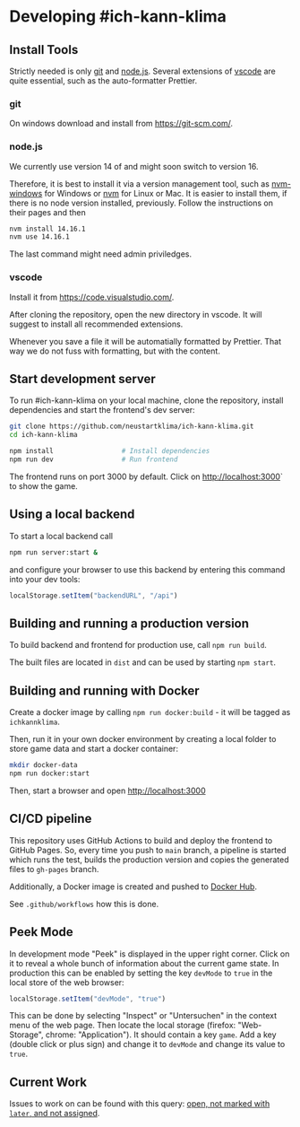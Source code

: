 # Developing #ich-kann-klima

## Install Tools

Strictly needed is only [git](https://git-scm.com/) and
[node.js](https://nodejs.org/en/). Several extensions of
[vscode](https://code.visualstudio.com/) are quite essential,
such as the auto-formatter Prettier.

### git

On windows download and install from <https://git-scm.com/>.

### node.js

We currently use version 14 of and might soon switch to version 16.

Therefore, it is best to install it via a version management tool,
such as [nvm-windows](https://github.com/coreybutler/nvm-windows) for
Windows or [nvm](https://github.com/nvm-sh/nvm) for Linux or Mac.
It is easier to install them, if there is no node version installed,
previously. Follow the instructions on their pages and then

```bash
nvm install 14.16.1
nvm use 14.16.1
```

The last command might need admin priviledges.

### vscode

Install it from <https://code.visualstudio.com/>.

After cloning the repository, open the new directory in vscode. It will
suggest to install all recommended extensions.

Whenever you save a file it will be automatially formatted by Prettier.
That way we do not fuss with formatting, but with the content.

## Start development server

To run #ich-kann-klima on your local machine, clone the repository,
install dependencies and start the frontend's dev server:

```bash
git clone https://github.com/neustartklima/ich-kann-klima.git
cd ich-kann-klima

npm install                 # Install dependencies
npm run dev                 # Run frontend
```

The frontend runs on port 3000 by default.
Click on <http://localhost:3000>` to show the game.

## Using a local backend

To start a local backend call

```zsh
npm run server:start &
```

and configure your browser to use this backend by entering this command into your dev tools:

```javascript
localStorage.setItem("backendURL", "/api")
```

## Building and running a production version

To build backend and frontend for production use, call `npm run build`.

The built files are located in `dist` and can be used by starting `npm start`.

## Building and running with Docker

Create a docker image by calling `npm run docker:build` - it will be tagged as `ichkannklima`.

Then, run it in your own docker environment by creating a local folder to store game data and start a docker container:

```zsh
mkdir docker-data
npm run docker:start
```

Then, start a browser and open [http://localhost:3000](http://localhost:3000)

## CI/CD pipeline

This repository uses GitHub Actions to build and deploy the frontend to GitHub Pages. So, every time you push to `main` branch,
a pipeline is started which runs the test, builds the production version and copies the generated files to `gh-pages` branch.

Additionally, a Docker image is created and pushed to [Docker Hub](https://hub.docker.com/repository/docker/neustartklima/ich-kann-klima).

See `.github/workflows` how this is done.

## Peek Mode

In development mode "Peek" is displayed in the upper right corner. Click on it to reveal
a whole bunch of information about the current game state.
In production this can be enabled by setting the key `devMode` to `true` in
the local store of the web browser:

```javascript
localStorage.setItem("devMode", "true")
```

This can be done by selecting "Inspect" or "Untersuchen" in the context menu of the web page.
Then locate the local storage (firefox: "Web-Storage", chrome: "Application").
It should contain a key `game`.
Add a key (double click or plus sign) and change it to `devMode` and change its value to `true`.

## Current Work

Issues to work on can be found with this query:
[open, not marked with `later`, and not assigned](https://github.com/neustartklima/ich-kann-klima/issues?q=is%3Aissue+is%3Aopen+-label%3Alater+no%3Aassignee+sort%3Aupdated-desc).
